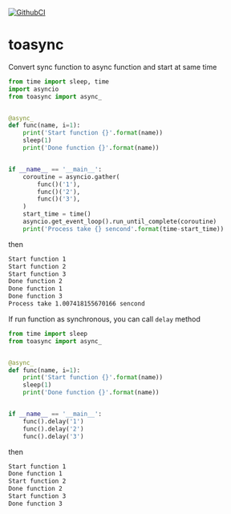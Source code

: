 [![GithubCI](https://github.com/magiskboy/toasync/workflows/ci/badge.svg)](https://github.com/magiskboy/toasync/actions?query=workflow%3ACI)


# toasync

Convert sync function to async function and start at same time


```python
from time import sleep, time
import asyncio
from toasync import async_


@async_
def func(name, i=1):
    print('Start function {}'.format(name))
    sleep(1)
    print('Done function {}'.format(name))


if __name__ == '__main__':
    coroutine = asyncio.gather(
        func()('1'),
        func()('2'),
        func()('3'),
    )
    start_time = time()
    asyncio.get_event_loop().run_until_complete(coroutine)
    print('Process take {} sencond'.format(time-start_time))
```

then

```bash
Start function 1
Start function 2
Start function 3
Done function 2
Done function 1
Done function 3
Process take 1.007418155670166 sencond
```


If run function as synchronous, you can call `delay` method

```python
from time import sleep
from toasync import async_


@async_
def func(name, i=1):
    print('Start function {}'.format(name))
    sleep(1)
    print('Done function {}'.format(name))


if __name__ == '__main__':
    func().delay('1')
    func().delay('2')
    func().delay('3')
```

then

```bash
Start function 1
Done function 1
Start function 2
Done function 2
Start function 3
Done function 3
```
